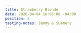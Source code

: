 ```yaml
---
title: Strawberry Blonde
date: 2020-04-04 16:05:00 -04:00
position: 5
tasting-notes: Jammy & Summery
---
```


